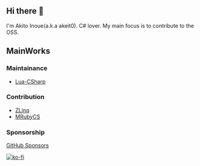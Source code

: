 ## Hi there 👋
I'm Akito Inoue(a.k.a akeit0).
C# lover.
My main focus is to contribute to the OSS.
## MainWorks
### Maintainance
* [Lua-CSharp](https://github.com/nuskey8/Lua-CSharp)
### Contribution
* [ZLinq](https://github.com/Cysharp/ZLinq)
* [MRubyCS](https://github.com/hadashiA/MRubyCS)


### Sponsorship

[GitHub Sponsors](https://github.com/sponsors/Akeit0)

[![ko-fi](https://ko-fi.com/img/githubbutton_sm.svg)](https://ko-fi.com/akeit0)

